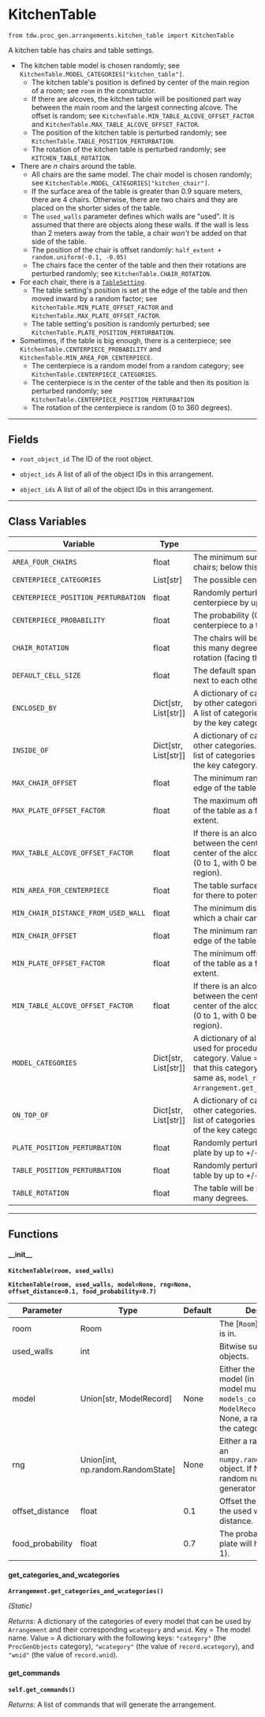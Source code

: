 # KitchenTable

`from tdw.proc_gen.arrangements.kitchen_table import KitchenTable`

A kitchen table has chairs and table settings.

- The kitchen table model is chosen randomly; see `KitchenTable.MODEL_CATEGORIES["kitchen_table"]`.
  - The kitchen table's position is defined by center of the main region of a room; see `room` in the constructor.
  - If there are alcoves, the kitchen table will be positioned part way between the main room and the largest connecting alcove. The offset is random; see `KitchenTable.MIN_TABLE_ALCOVE_OFFSET_FACTOR` and `KitchenTable.MAX_TABLE_ALCOVE_OFFSET_FACTOR`.
  - The position of the kitchen table is perturbed randomly; see `KitchenTable.TABLE_POSITION_PERTURBATION`.
  - The rotation of the kitchen table is perturbed randomly; see `KITCHEN_TABLE_ROTATION`.
- There are *n* chairs around the table.
  - All chairs are the same model. The chair model is chosen randomly; see `KitchenTable.MODEL_CATEGORIES["kitchen_chair"]`.
  - If the surface area of the table is greater than 0.9 square meters, there are 4 chairs. Otherwise, there are two chairs and they are placed on the shorter sides of the table.
  - The `used_walls` parameter defines which walls are "used". It is assumed that there are objects along these walls. If the wall is less than 2 meters away from the table, a chair _won't_ be added on that side of the table.
  - The position of the chair is offset randomly: `half_extent + random.uniform(-0.1, -0.05)`
  - The chairs face the center of the table and then their rotations are perturbed randomly; see `KitchenTable.CHAIR_ROTATION`.
- For each chair, there is a [`TableSetting`](table_setting.md).
  - The table setting's position is set at the edge of the table and then moved inward by a random factor; see `KitchenTable.MIN_PLATE_OFFSET_FACTOR` and `KitchenTable.MAX_PLATE_OFFSET_FACTOR`.
  - The table setting's position is randomly perturbed; see `KitchenTable.PLATE_POSITION_PERTURBATION`.
- Sometimes, if the table is big enough, there is a centerpiece; see `KitchenTable.CENTERPIECE_PROBABILITY` and `KitchenTable.MIN_AREA_FOR_CENTERPIECE`.
  - The centerpiece is a random model from a random category; see `KitchenTable.CENTERPIECE_CATEGORIES`.
  - The centerpiece is in the center of the table and then its position is perturbed randomly; see `KitchenTable.CENTERPIECE_POSITION_PERTURBATION`
  - The rotation of the centerpiece is random (0 to 360 degrees).

***

## Fields

- `root_object_id` The ID of the root object.

- `object_ids` A list of all of the object IDs in this arrangement.

- `object_ids` A list of all of the object IDs in this arrangement.

***

## Class Variables

| Variable | Type | Description | Value |
| --- | --- | --- | --- |
| `AREA_FOUR_CHAIRS` | float | The minimum surface area required for four chairs; below this, there are only two chairs. | `0.9` |
| `CENTERPIECE_CATEGORIES` | List[str] | The possible centerpiece categories. | `["jug", "vase", "bowl"]` |
| `CENTERPIECE_POSITION_PERTURBATION` | float | Randomly perturb the (x, z) coordinates of the centerpiece by up to +/- this distance. | `0.1` |
| `CENTERPIECE_PROBABILITY` | float | The probability (0 to 1) of adding a adding a centerpiece to a table. | `0.75` |
| `CHAIR_ROTATION` | float | The chairs will be rotated randomly up to +/- this many degrees with respect to their initial rotation (facing the table). | `10` |
| `DEFAULT_CELL_SIZE` | float | The default span used for arranging objects next to each other. | `0.6096` |
| `ENCLOSED_BY` | Dict[str, List[str]] | A dictionary of categories that can be enclosed by other categories. Key = A category. Value = A list of categories of models that can enclosed by the key category. | `loads(Path(resource_filename(__name__, "data/enclosed_by.json")).read_text())` |
| `INSIDE_OF` | Dict[str, List[str]] | A dictionary of categories that can be inside of other categories. Key = A category. Value = A list of categories of models that can inside of the key category. | `loads(Path(resource_filename(__name__, "data/inside_of.json")).read_text())` |
| `MAX_CHAIR_OFFSET` | float | The minimum random offset of a chair from the edge of the table. | `-0.01` |
| `MAX_PLATE_OFFSET_FACTOR` | float | The maximum offset of the plate from the edge of the table as a fraction of the table surface's extent. | `0.7` |
| `MAX_TABLE_ALCOVE_OFFSET_FACTOR` | float | If there is an alcove in the room, the table will be between the center of the main region and the center of the alcove at a random distance factor (0 to 1, with 0 being the center of the main region). | `0.65` |
| `MIN_AREA_FOR_CENTERPIECE` | float | The table surface area must be greater than this for there to potentially be a centerpiece. | `1.1` |
| `MIN_CHAIR_DISTANCE_FROM_USED_WALL` | float | The minimum distace from a "used wall" at which a chair can be placed. | `2` |
| `MIN_CHAIR_OFFSET` | float | The minimum random offset of a chair from the edge of the table. | `-0.02` |
| `MIN_PLATE_OFFSET_FACTOR` | float | The minimum offset of the plate from the edge of the table as a fraction of the table surface's extent. | `0.65` |
| `MIN_TABLE_ALCOVE_OFFSET_FACTOR` | float | If there is an alcove in the room, the table will be between the center of the main region and the center of the alcove at a random distance factor (0 to 1, with 0 being the center of the main region). | `0.35` |
| `MODEL_CATEGORIES` | Dict[str, List[str]] | A dictionary of all of the models that may be used for procedural generation. Key = The category. Value = A list of model names. Note that this category overlaps with, but is not the same as, `model_record.wcategory`; see: `Arrangement.get_categories_and_wcategories()`. | `loads(Path(resource_filename(__name__, "data/models.json")).read_text())` |
| `ON_TOP_OF` | Dict[str, List[str]] | A dictionary of categories that can be on top of other categories. Key = A category. Value = A list of categories of models that can be on top of the key category. | `loads(Path(resource_filename(__name__, "data/on_top_of.json")).read_text())` |
| `PLATE_POSITION_PERTURBATION` | float | Randomly perturb the (x, z) coordinates of each plate by up to +/- this distance. | `0.03` |
| `TABLE_POSITION_PERTURBATION` | float | Randomly perturb the (x, z) coordinates of the table by up to +/- this distance. | `0.1` |
| `TABLE_ROTATION` | float | The table will be rotated randomly up to +/- this many degrees. | `2` |

***

## Functions

#### \_\_init\_\_

**`KitchenTable(room, used_walls)`**

**`KitchenTable(room, used_walls, model=None, rng=None, offset_distance=0.1, food_probability=0.7)`**

| Parameter | Type | Default | Description |
| --- | --- | --- | --- |
| room |  Room |  | The [`Room`] that the table is in. |
| used_walls |  int |  | Bitwise sum of walls with objects. |
| model |  Union[str, ModelRecord] | None | Either the name of the model (in which case the model must be in `models_core.json`, or a `ModelRecord`, or None. If None, a random model in the category is selected. |
| rng |  Union[int, np.random.RandomState] | None | Either a random seed or an `numpy.random.RandomState` object. If None, a new random number generator is created. |
| offset_distance |  float  | 0.1 | Offset the position from the used walls by this distance. |
| food_probability |  float  | 0.7 | The probability that each plate will have food (0 to 1). |

#### get_categories_and_wcategories

**`Arrangement.get_categories_and_wcategories()`**

_(Static)_

_Returns:_  A dictionary of the categories of every model that can be used by `Arrangement` and their corresponding `wcategory` and `wnid`. Key = The model name. Value = A dictionary with the following keys: `"category"` (the `ProcGenObjects` category), `"wcategory"` (the value of `record.wcategory`), and `"wnid"` (the value of `record.wnid`).

#### get_commands

**`self.get_commands()`**

_Returns:_  A list of commands that will generate the arrangement.